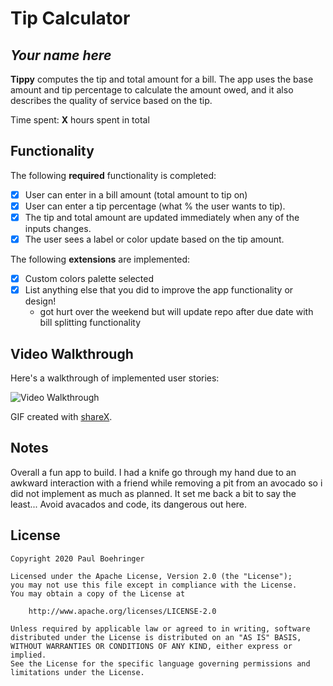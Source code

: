 
# Tip Calculator 

## *Your name here*

**Tippy** computes the tip and total amount for a bill. The app uses the base amount and tip percentage to calculate the amount owed, and it also describes the quality of service based on the tip.

Time spent: **X** hours spent in total

## Functionality 

The following **required** functionality is completed:

* [x] User can enter in a bill amount (total amount to tip on)
* [x] User can enter a tip percentage (what % the user wants to tip).
* [x] The tip and total amount are updated immediately when any of the inputs changes.
* [x] The user sees a label or color update based on the tip amount. 

The following **extensions** are implemented:

* [x] Custom colors palette selected
* [x] List anything else that you did to improve the app functionality or design!
	* got hurt over the weekend but will update repo after due date with bill splitting functionality

## Video Walkthrough

Here's a walkthrough of implemented user stories:

<img src='https://i.imgur.com/FSkBskD.gif' title='Video Walkthrough' width='' alt='Video Walkthrough' />

GIF created with [shareX](http://www.shareX.com/).

## Notes

Overall a fun app to build. I had a knife go through my hand due to an awkward interaction with a friend while removing a pit from an avocado so i did not implement as much as planned. It set me back a bit to say the least... Avoid avacados and code, its dangerous out here. 

## License

    Copyright 2020 Paul Boehringer

    Licensed under the Apache License, Version 2.0 (the "License");
    you may not use this file except in compliance with the License.
    You may obtain a copy of the License at

        http://www.apache.org/licenses/LICENSE-2.0

    Unless required by applicable law or agreed to in writing, software
    distributed under the License is distributed on an "AS IS" BASIS,
    WITHOUT WARRANTIES OR CONDITIONS OF ANY KIND, either express or implied.
    See the License for the specific language governing permissions and
    limitations under the License.


